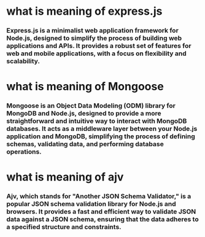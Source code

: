 # what is meaning of express.js
### Express.js is a minimalist web application framework for Node.js, designed to simplify the process of building web applications and APIs. It provides a robust set of features for web and mobile applications, with a focus on flexibility and scalability.

# what is meaning of Mongoose
### Mongoose is an Object Data Modeling (ODM) library for MongoDB and Node.js, designed to provide a more straightforward and intuitive way to interact with MongoDB databases. It acts as a middleware layer between your Node.js application and MongoDB, simplifying the process of defining schemas, validating data, and performing database operations.


# what is meaning of ajv
### Ajv, which stands for "Another JSON Schema Validator," is a popular JSON schema validation library for Node.js and browsers. It provides a fast and efficient way to validate JSON data against a JSON schema, ensuring that the data adheres to a specified structure and constraints.

